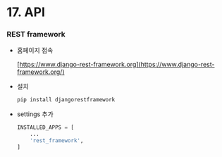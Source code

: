 # 17. API

### REST framework

- 홈페이지 접속

  [https://www.django-rest-framework.org](https://www.django-rest-framework.org/)

- 설치

  ```bash
  pip install djangorestframework
  ```

  

- settings 추가

  ```python
  INSTALLED_APPS = [
      ...
      'rest_framework',
  ]
  ```

  